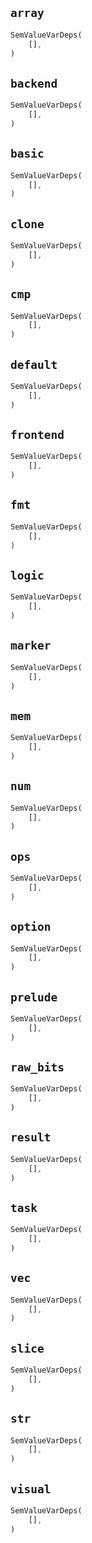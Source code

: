 ## `array`

```rust
SemValueVarDeps(
    [],
)
```

## `backend`

```rust
SemValueVarDeps(
    [],
)
```

## `basic`

```rust
SemValueVarDeps(
    [],
)
```

## `clone`

```rust
SemValueVarDeps(
    [],
)
```

## `cmp`

```rust
SemValueVarDeps(
    [],
)
```

## `default`

```rust
SemValueVarDeps(
    [],
)
```

## `frontend`

```rust
SemValueVarDeps(
    [],
)
```

## `fmt`

```rust
SemValueVarDeps(
    [],
)
```

## `logic`

```rust
SemValueVarDeps(
    [],
)
```

## `marker`

```rust
SemValueVarDeps(
    [],
)
```

## `mem`

```rust
SemValueVarDeps(
    [],
)
```

## `num`

```rust
SemValueVarDeps(
    [],
)
```

## `ops`

```rust
SemValueVarDeps(
    [],
)
```

## `option`

```rust
SemValueVarDeps(
    [],
)
```

## `prelude`

```rust
SemValueVarDeps(
    [],
)
```

## `raw_bits`

```rust
SemValueVarDeps(
    [],
)
```

## `result`

```rust
SemValueVarDeps(
    [],
)
```

## `task`

```rust
SemValueVarDeps(
    [],
)
```

## `vec`

```rust
SemValueVarDeps(
    [],
)
```

## `slice`

```rust
SemValueVarDeps(
    [],
)
```

## `str`

```rust
SemValueVarDeps(
    [],
)
```

## `visual`

```rust
SemValueVarDeps(
    [],
)
```
